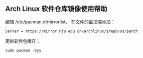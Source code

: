 ## Arch Linux 软件仓库镜像使用帮助

编辑 /etc/pacman.d/mirrorlist， 在文件的最顶端添加：

```
Server = https://mirror.nju.edu.cn/archlinux/$repo/os/$arch
```

更新软件包缓存：

```
sudo pacman -Syy
```

<!--
## Arch Linux Rollback Machine使用帮助

因为 Arch Linux 的软件仓库和 iso 列表是不维护旧版本的，在少数情况下可能会需要安装旧版本的软件或系统，
因此NJU维护了一个[Arch Linux Rollback Machine](https://{{ site.arch_archive }}/)来满足这种情况。

Arch Linux Rollback Machine的使用方法请参照 [wiki](https://wiki.archlinux.org/index.php/Arch_Linux_Archive)。

**需要注意的是，NJU的Rollback Machine的目录结构与wiki中的目录结构并不相同，配置时请自行替代。**
-->
